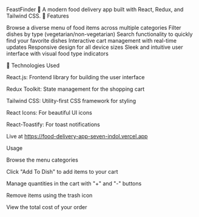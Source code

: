FeastFinder 🍔
A modern food delivery app built with React, Redux, and Tailwind CSS.
🌟 Features

Browse a diverse menu of food items across multiple categories
Filter dishes by type (vegetarian/non-vegetarian)
Search functionality to quickly find your favorite dishes
Interactive cart management with real-time updates
Responsive design for all device sizes
Sleek and intuitive user interface with visual food type indicators

🚀 Technologies Used

React.js: Frontend library for building the user interface

Redux Toolkit: State management for the shopping cart 

Tailwind CSS: Utility-first CSS framework for styling

React Icons: For beautiful UI icons

React-Toastify: For toast notifications

 Live at https://food-delivery-app-seven-indol.vercel.app 

 Usage

Browse the menu categories

Click "Add To Dish" to add items to your cart

Manage quantities in the cart with "+" and "-" buttons

Remove items using the trash icon

View the total cost of your order



